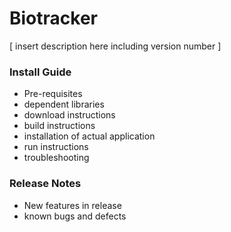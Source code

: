 Biotracker
==========

[ insert description here including version number ]

### Install Guide

+ Pre-requisites
+ dependent libraries
+ download instructions
+ build instructions
+ installation of actual application
+ run instructions
+ troubleshooting

### Release Notes

+ New features in release
+ known bugs and defects

